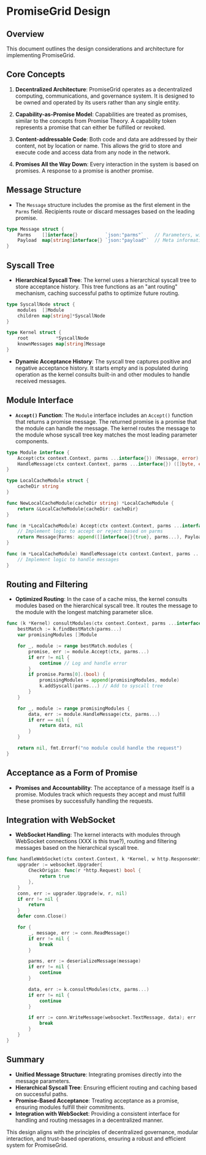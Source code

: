 # PromiseGrid Design

## Overview

This document outlines the design considerations and architecture for implementing PromiseGrid.

## Core Concepts

1. **Decentralized Architecture**: PromiseGrid operates as a
   decentralized computing, communications, and governance system. It
   is designed to be owned and operated by its users rather than any
   single entity.

2. **Capability-as-Promise Model**: Capabilities are treated as
   promises, similar to the concepts from Promise Theory. A capability
   token represents a promise that can either be fulfilled or revoked.

3. **Content-addressable Code**: Both code and data are addressed by
   their content, not by location or name. This allows the grid to
   store and execute code and access data from any node in the
   network.

4. **Promises All the Way Down**: Every interaction in the system is
   based on promises. A response to a promise is another promise.

## Message Structure

- The `Message` structure includes the promise as the first element in
  the `Parms` field. Recipients route or discard messages based on the
  leading promise.

```go
type Message struct {
    Parms    []interface{}          `json:"parms"`    // Parameters, with promise as the first element
    Payload  map[string]interface{} `json:"payload"`  // Meta information or additional data
}
```

## Syscall Tree

- **Hierarchical Syscall Tree**: The kernel uses a hierarchical
  syscall tree to store acceptance history. This tree functions as an
  "ant routing" mechanism, caching successful paths to optimize future
  routing.

```go
type SyscallNode struct {
    modules  []Module
    children map[string]*SyscallNode
}

type Kernel struct {
    root          *SyscallNode
    knownMessages map[string]Message
}
```

- **Dynamic Acceptance History**: The syscall tree captures positive
  and negative acceptance history. It starts empty and is populated
  during operation as the kernel consults built-in and other modules
  to handle received messages.

## Module Interface

- **`Accept()` Function**: The `Module` interface includes an
  `Accept()` function that returns a promise message.  The returned
  promise is a promise that the module can handle the message. The
  kernel routes the message to the module whose syscall tree key
  matches the most leading parameter components.

```go
type Module interface {
    Accept(ctx context.Context, parms ...interface{}) (Message, error)
    HandleMessage(ctx context.Context, parms ...interface{}) ([]byte, error)
}

type LocalCacheModule struct {
    cacheDir string
}

func NewLocalCacheModule(cacheDir string) *LocalCacheModule {
    return &LocalCacheModule{cacheDir: cacheDir}
}

func (m *LocalCacheModule) Accept(ctx context.Context, parms ...interface{}) (Message, error) {
    // Implement logic to accept or reject based on parms
    return Message{Parms: append([]interface{}{true}, parms...), Payload: map[string]interface{}{"info": "cache module"}}, nil
}

func (m *LocalCacheModule) HandleMessage(ctx context.Context, parms ...interface{}) ([]byte, error) {
    // Implement logic to handle messages
}
```

## Routing and Filtering

- **Optimized Routing**: In the case of a cache miss, the kernel consults modules based on the hierarchical syscall tree. It routes the message to the module with the longest matching parameter slice.

```go
func (k *Kernel) consultModules(ctx context.Context, parms ...interface{}) ([]byte, error) {
    bestMatch := k.findBestMatch(parms...)
    var promisingModules []Module

    for _, module := range bestMatch.modules {
        promise, err := module.Accept(ctx, parms...)
        if err != nil {
            continue // Log and handle error
        }
        if promise.Parms[0].(bool) {
            promisingModules = append(promisingModules, module)
            k.addSyscall(parms...) // Add to syscall tree
        }
    }

    for _, module := range promisingModules {
        data, err := module.HandleMessage(ctx, parms...)
        if err == nil {
            return data, nil
        }
    }

    return nil, fmt.Errorf("no module could handle the request")
}
```

## Acceptance as a Form of Promise

- **Promises and Accountability**: The acceptance of a message itself
  is a promise. Modules track which requests they accept and must
  fulfill these promises by successfully handling the requests.

## Integration with WebSocket

- **WebSocket Handling**: The kernel interacts with modules through
  WebSocket connections (XXX is this true?), routing and filtering
  messages based on the hierarchical syscall tree.

```go
func handleWebSocket(ctx context.Context, k *Kernel, w http.ResponseWriter, r *http.Request) {
    upgrader := websocket.Upgrader{
        CheckOrigin: func(r *http.Request) bool {
            return true
        },
    }
    conn, err := upgrader.Upgrade(w, r, nil)
    if err != nil {
        return
    }
    defer conn.Close()

    for {
        _, message, err := conn.ReadMessage()
        if err != nil {
            break
        }

        parms, err := deserializeMessage(message)
        if err != nil {
            continue
        }

        data, err := k.consultModules(ctx, parms...)
        if err != nil {
            continue
        }

        if err := conn.WriteMessage(websocket.TextMessage, data); err != nil {
            break
        }
    }
}
```

## Summary

- **Unified Message Structure**: Integrating promises directly into the message parameters.
- **Hierarchical Syscall Tree**: Ensuring efficient routing and caching based on successful paths.
- **Promise-Based Acceptance**: Treating acceptance as a promise, ensuring modules fulfill their commitments.
- **Integration with WebSocket**: Providing a consistent interface for handling and routing messages in a decentralized manner.

This design aligns with the principles of decentralized governance, modular interaction, and trust-based operations, ensuring a robust and efficient system for PromiseGrid.

